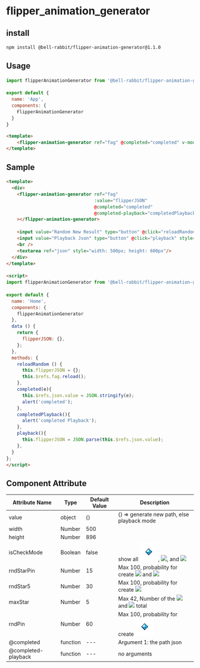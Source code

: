 # flipper_animation_generator

## install
```sh
npm install @bell-rabbit/flipper-animation-generator@1.1.0
```

## Usage
```javascript
import flipperAnimationGenerator from '@bell-rabbit/flipper-animation-generator';

export default {
  name: 'App',
  components: {
    FlipperAnimationGenerator
  }
}
```

```html
<template>
    <flipper-animation-generator ref="fag" @completed="completed" v-model="json" @completed-playback="completedPlayback"/>
</template>
```

## Sample
```html
<template>
  <div>
    <flipper-animation-generator ref="fag"
                                 :value="flipperJSON"
                                 @completed="completed"
                                 @completed-playback="completedPlayback"
    ></flipper-animation-generator>

    <input value="Random New Result" type="button" @click="reloadRandom"/>
    <input value="Playback Json" type="button" @click="playback" style="margin-left: 10px"/>
    <br />
    <textarea ref="json" style="width: 500px; height: 600px"/>
  </div>
</template>

<script>
import flipperAnimationGenerator from '@bell-rabbit/flipper-animation-generator';

export default {
  name: 'Home',
  components: {
    flipperAnimationGenerator
  },
  data () {
    return {
      flipperJSON: {},
    };
  },
  methods: {
    reloadRandom () {
      this.flipperJSON = {};
      this.$refs.fag.reload();
    },
    completed(e){
      this.$refs.json.value = JSON.stringify(e);
      alert('completed');
    },
    completedPlayback(){
      alert('completed Playback');
    },
    playback(){
      this.flipperJSON = JSON.parse(this.$refs.json.value);
    },
  }
};
</script>
```

## Component Attribute
| Attribute Name      | Type     | Default Value | Description                                                                                                                                               |
|---------------------|----------|---------------|-----------------------------------------------------------------------------------------------------------------------------------------------------------|
| value               | object   | {}            | {} => generate new path, else playback mode                                                                                                               |
| width               | Number   | 500           |                                                                                                                                                           |
| height              | Number   | 896           |                                                                                                                                                           |
| isCheckMode         | Boolean  | false         | show all <img src="/src/textures/pin.png" width="50" />, <img src="/textures/star_4.png" width="50" />, and <img src="/textures/star_5.png" width="50" /> |
| rndStarPin          | Number   | 15            | Max 100, probability for create <img src="/textures/star_4.png" width="50" /> and <img src="/textures/star_5.png" width="50" />                           |
| rndStar5            | Number   | 30            | Max 100, probability for create <img src="/textures/star_5.png" width="50" />                                                                             |
| maxStar             | Number   | 5             | Max 42, Number of the <img src="/textures/star_4.png" width="50" /> and <img src="/textures/star_5.png" width="50" /> total                               |
| rndPin              | Number   | 60            | Max 100, probability for create <img src="/src/textures/pin.png" width="50" />                                                                            |
| @completed          | function | ---           | Argument 1: the path json                                                                                                                                 |
| @completed-playback | function | ---           | no arguments                                                                                                                                              |
